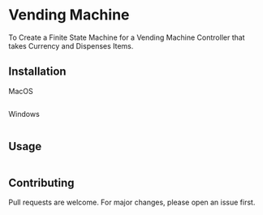 # Vending Machine

To Create a Finite State Machine for a Vending Machine Controller that takes Currency and Dispenses Items.

## Installation

MacOS
```terminal

```
Windows

```
```

## Usage

```

```

## Contributing
Pull requests are welcome. For major changes, please open an issue first.
